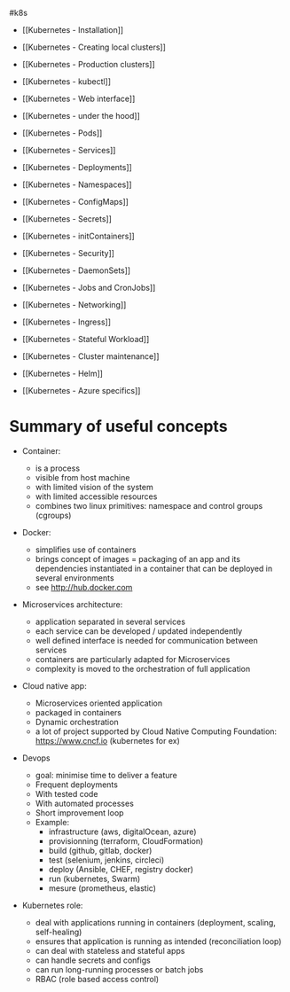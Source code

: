  #k8s



 - [[Kubernetes - Installation]]
 - [[Kubernetes - Creating local clusters]]
 - [[Kubernetes - Production clusters]]
 - [[Kubernetes - kubectl]]
 - [[Kubernetes - Web interface]]
 - [[Kubernetes - under the hood]]

 - [[Kubernetes - Pods]]
 - [[Kubernetes - Services]]
 - [[Kubernetes - Deployments]]
 - [[Kubernetes - Namespaces]]
 - [[Kubernetes - ConfigMaps]]
 - [[Kubernetes - Secrets]]
 - [[Kubernetes - initContainers]]
 - [[Kubernetes - Security]]
 - [[Kubernetes - DaemonSets]]
 - [[Kubernetes - Jobs and CronJobs]]
 - [[Kubernetes - Networking]]
 - [[Kubernetes - Ingress]]
 - [[Kubernetes - Stateful Workload]]
 - [[Kubernetes - Cluster maintenance]]


 - [[Kubernetes - Helm]]
 - [[Kubernetes - Azure specifics]]





# Summary of useful concepts

- Container:

  - is a process
  - visible from host machine
  - with limited vision of the system
  - with limited accessible resources
  - combines two linux primitives: namespace and control groups (cgroups)

- Docker:

  - simplifies use of containers
  - brings concept of images = packaging of an app and its dependencies instantiated in a container that can be deployed in several environments
  - see http://hub.docker.com

- Microservices architecture:

  - application separated in several services
  - each service can be developed / updated independently
  - well defined interface is needed for communication between services
  - containers are particularly adapted for Microservices
  - complexity is moved to the orchestration of full application

- Cloud native app:

  - Microservices oriented application
  - packaged in containers
  - Dynamic orchestration
  - a lot of project supported by Cloud Native Computing Foundation: https://www.cncf.io (kubernetes for ex)

- Devops

  - goal: minimise time to deliver a feature
  - Frequent deployments
  - With tested code
  - With automated processes
  - Short improvement loop
  - Example:
    - infrastructure (aws, digitalOcean, azure)
    - provisionning (terraform, CloudFormation)
    - build (github, gitlab, docker)
    - test (selenium, jenkins, circleci)
    - deploy (Ansible, CHEF, registry docker)
    - run (kubernetes, Swarm)
    - mesure (prometheus, elastic)

- Kubernetes role:
  - deal with applications running in containers (deployment, scaling, self-healing)
  - ensures that application is running as intended (reconciliation loop)
  - can deal with stateless and stateful apps
  - can handle secrets and configs
  - can run long-running processes or batch jobs
  - RBAC (role based access control)

